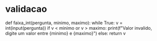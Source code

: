 # validacao

def faixa_int(pergunta, minimo, maximo):
  while True:
    v = int(input(pergunta))
    if v < minimo or v > maximo:
      print(f"Valor invalido, digite um valor entre {minimo} e {maximo}")
    else:
      return v
      

